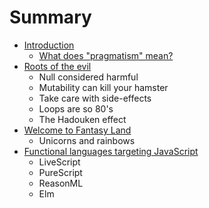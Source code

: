 # Summary

* [Introduction](README.md)
  * [What does "pragmatism" mean?](what-does-pragmatism-mean.md)
* [Roots of the evil](roots-of-the-evil.md)
  * Null considered harmful
  * Mutability can kill your hamster
  * Take care with side-effects
  * Loops are so 80's
  * The Hadouken effect
* [Welcome to Fantasy Land](fantasy-land.md)
  * Unicorns and rainbows
* [Functional languages targeting JavaScript](functional-languages-targeting-javascript.md)
  * LiveScript
  * PureScript
  * ReasonML
  * Elm

